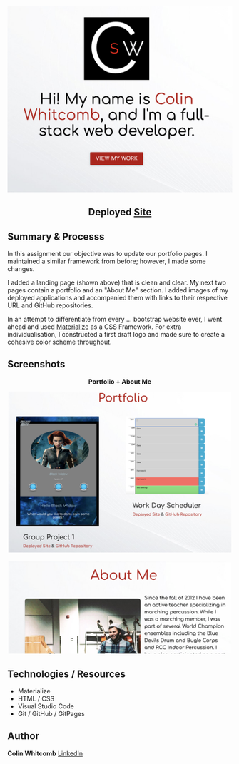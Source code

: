 
<div style="text-align:center">
    <img src="assets/ss1.png" width="650" />
</div>

<h2 align="center">
Deployed <a href="https://colin-whitcomb.github.io/Portfolio/">Site</a>
</h2>

## Summary & Processs

In this assignment our objective was to update our portfolio pages. I maintained a similar framework from before; however, I made some changes.

I added a landing page (shown above) that is clean and clear. My next two pages contain a portfolio and an "About Me" section. I added images of my deployed applications and accompanied them with links to their respective URL and GitHub repositories.

In an attempt to differentiate from every ... bootstrap website ever, I went ahead and used <a href="https://materializecss.com/">Materialize</a>
as a CSS Framework. For extra individualisation, I constructed a first draft logo and made sure to create a cohesive color scheme throughout. 

## Screenshots 
<div style="text-align:center">

**Portfolio + About Me**
</div>

<div style="text-align:center">
    <img src="assets/ss2.png" width="500" />
</div>
<br>
<div style="text-align:center">
    <img src="assets/ss3.png" width="500" />
</div>


## Technologies / Resources
- Materialize 
- HTML / CSS  
- Visual Studio Code
- Git / GitHub / GitPages

## Author

**Colin Whitcomb** [LinkedIn](https://www.linkedin.com/in/colin-whitcomb-b808301a6/)




